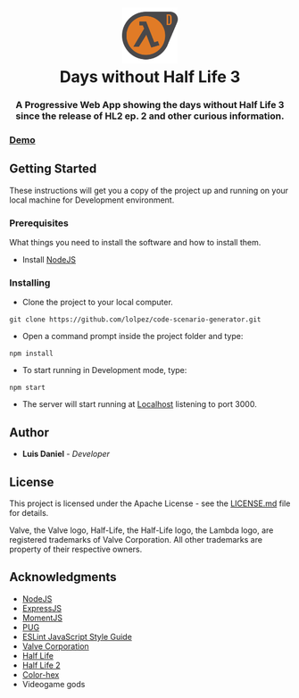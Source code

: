 <h1 align="center">
    <a href="https://days-without-half-life-3.herokuapp.com"/>
        <img src="https://raw.githubusercontent.com/lolpez/days-without-Half-Life-3/master/public/img/dwhl3-logo.png" alt="Days without Half Life 3" height=100 />
    </a>
    <br>Days without Half Life 3
</h1>
<h3 align="center">
A Progressive Web App showing the days without Half Life 3 since the release of HL2 ep. 2 and other curious information.
</h3>
    
### [Demo](https://days-without-half-life-3.herokuapp.com)

## Getting Started
These instructions will get you a copy of the project up and running on your local machine for Development environment.

### Prerequisites
What things you need to install the software and how to install them.

* Install [NodeJS](https://nodejs.org)

### Installing
* Clone the project to your local computer.
```
git clone https://github.com/lolpez/code-scenario-generator.git
```
* Open a command prompt inside the project folder and type:
```
npm install
```
* To start running in Development mode, type:
```
npm start
```
* The server will start running at [Localhost](http://localhost:3000) listening to port 3000.

## Author
* **Luis Daniel** - *Developer*

## License
This project is licensed under the Apache License - see the [LICENSE.md](LICENSE) file for details.

Valve, the Valve logo, Half-Life, the Half-Life logo, the Lambda logo, are registered trademarks of Valve Corporation. All other trademarks are property of their respective owners.

## Acknowledgments

* [NodeJS](https://nodejs.org/en/)
* [ExpressJS](https://expressjs.com/)
* [MomentJS](https://momentjs.com/)
* [PUG](https://pugjs.org)
* [ESLint JavaScript Style Guide](https://eslint.org/docs/rules/)
* [Valve Corporation](https://www.valvesoftware.com/en/)
* [Half Life](https://store.steampowered.com/app/70/HalfLife/)
* [Half Life 2](https://store.steampowered.com/app/220/HalfLife_2/)
* [Color-hex](https://www.color-hex.com/color-palette/22432)
* Videogame gods
